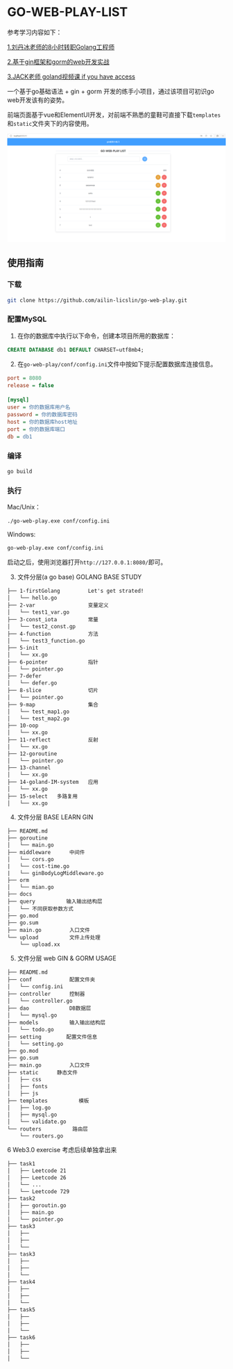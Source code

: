 # GO-WEB-PLAY-LIST

参考学习内容如下：

[1.刘丹冰老师的8小时转职Golang工程师](https://www.bilibili.com/video/BV1gf4y1r79E/?spm_id_from=333.337.search-card.all.click&vd_source=bbb985ceadc8e3199d1d5a091b58155b)

[2.基于gin框架和gorm的web开发实战](https://www.bilibili.com/video/BV1gJ411p7xC/?spm_id_from=333.788.recommend_more_video.2&vd_source=bbb985ceadc8e3199d1d5a091b58155b)

[3.JACK老师 goland视频课 if you have access](https://meeting.tencent.com/cw/xxxxxx)



一个基于go基础语法 + gin + gorm 开发的练手小项目，通过该项目可初识go web开发该有的姿势。

前端页面基于vue和ElementUI开发，对前端不熟悉的童鞋可直接下载`templates`和`static`文件夹下的内容使用。

![项目界面示例](project.jpg)


## 使用指南
### 下载
```bash
git clone https://github.com/ailin-licslin/go-web-play.git
```
### 配置MySQL
1. 在你的数据库中执行以下命令，创建本项目所用的数据库：
```sql
CREATE DATABASE db1 DEFAULT CHARSET=utf8mb4;
```
2. 在`go-web-play/conf/config.ini`文件中按如下提示配置数据库连接信息。

```ini
port = 8080
release = false

[mysql]
user = 你的数据库用户名
password = 你的数据库密码
host = 你的数据库host地址
port = 你的数据库端口
db = db1
```

### 编译
```bash
go build
```

### 执行

Mac/Unix：
```bash
./go-web-play.exe conf/config.ini
```
Windows:
```bash
go-web-play.exe conf/config.ini
```

启动之后，使用浏览器打开`http://127.0.0.1:8080/`即可。


3. 文件分层(a go base)  GOLANG BASE STUDY  
```
├── 1-firstGolang         Let's get strated!
│   └── hello.go
├── 2-var                 变量定义
│   └── test1_var.go
├── 3-const_iota          常量
│   └── test2_const.gp
├── 4-function            方法
│   └── test3_function.go
├── 5-init  
│   └── xx.go
├── 6-pointer             指针
│   └── pointer.go
├── 7-defer             
│   └── defer.go
├── 8-slice               切片
│   └── pointer.go
├── 9-map                 集合
│   └── test_map1.go
│   └── test_map2.go
├── 10-oop             
│   └── xx.go
├── 11-reflect            反射
│   └── xx.go
├── 12-goroutine           
│   └── pointer.go
├── 13-channel             
│   └── xx.go
├── 14-goland-IM-system   应用
│   └── xx.go
├── 15-select   多路复用
│   └── xx.go
```


4. 文件分层  BASE LEARN GIN
```
├── README.md
├── goroutine           
│   └── main.go
├── middleware      中间件
│   └── cors.go
|   └── cost-time.go
|   └── ginBodyLogMiddleware.go
├── orm             
│   └── mian.go
├── docs            
├── query          输入输出结构层
│   └── 不同获取参数方式
├── go.mod
├── go.sum
├── main.go         入口文件
└── upload          文件上传处理
    └── upload.xx
```

5. 文件分层  web GIN & GORM USAGE
```
├── README.md
├── conf            配置文件夹
│   └── config.ini
├── controller      控制器
│   └── controller.go
├── dao             DB数据层
│   └── mysql.go
├── models          输入输出结构层
│   └── todo.go
├── setting        配置文件信息
│   └── setting.go
├── go.mod
├── go.sum
├── main.go         入口文件
├── static      静态文件
│   ├── css
│   ├── fonts
│   ├── js
├── templates          模板
│   ├── log.go
│   ├── mysql.go
│   └── validate.go
└── routers          路由层
    └── routers.go
```

6 Web3.0 exercise 考虑后续单独拿出来
```
├── task1          
│   ├── Leetcode 21
│   ├── Leetcode 26
│   └── ...
│   └── Leetcode 729
├── task2          
│   ├── goroutin.go
│   ├── main.go
│   └── pointer.go
├── task3          
│   ├── 
│   ├── 
│   └── 
├── task3          
│   ├── 
│   ├── 
│   └── 
├── task4          
│   ├── 
│   ├── 
│   └── 
├── task5          
│   ├── 
│   ├── 
│   └── 
├── task6          
│   ├── 
│   ├── 
│   └── 
```

